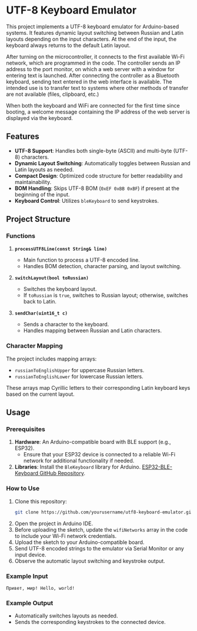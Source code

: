 # UTF-8 Keyboard Emulator

This project implements a UTF-8 keyboard emulator for Arduino-based systems. It features dynamic layout switching between Russian and Latin layouts depending on the input characters. At the end of the input, the keyboard always returns to the default Latin layout. 

After turning on the microcontroller, it connects to the first available Wi-Fi network, which are programmed in the code. The controller sends an IP address to the port monitor, on which a web server with a window for entering text is launched. After connecting the controller as a Bluetooth keyboard, sending text entered in the web interface is available. The intended use is to transfer text to systems where other methods of transfer are not available (files, clipboard, etc.) 

When both the keyboard and WiFi are connected for the first time since booting, a welcome message containing the IP address of the web server is displayed via the keyboard.

## Features

- **UTF-8 Support**: Handles both single-byte (ASCII) and multi-byte (UTF-8) characters.
- **Dynamic Layout Switching**: Automatically toggles between Russian and Latin layouts as needed.
- **Compact Design**: Optimized code structure for better readability and maintainability.
- **BOM Handling**: Skips UTF-8 BOM (`0xEF 0xBB 0xBF`) if present at the beginning of the input.
- **Keyboard Control**: Utilizes `bleKeyboard` to send keystrokes.

## Project Structure

### Functions

1. **`processUTF8Line(const String& line)`**
   - Main function to process a UTF-8 encoded line.
   - Handles BOM detection, character parsing, and layout switching.

2. **`switchLayout(bool toRussian)`**
   - Switches the keyboard layout.
   - If `toRussian` is `true`, switches to Russian layout; otherwise, switches back to Latin.

3. **`sendChar(uint16_t c)`**
   - Sends a character to the keyboard.
   - Handles mapping between Russian and Latin characters.

### Character Mapping

The project includes mapping arrays:
- `russianToEnglishUpper` for uppercase Russian letters.
- `russianToEnglishLower` for lowercase Russian letters.

These arrays map Cyrillic letters to their corresponding Latin keyboard keys based on the current layout.

## Usage

### Prerequisites

1. **Hardware**: An Arduino-compatible board with BLE support (e.g., ESP32).
   - Ensure that your ESP32 device is connected to a reliable Wi-Fi network for additional functionality if needed.
2. **Libraries**: Install the `BleKeyboard` library for Arduino. [ESP32-BLE-Keyboard GitHub Repository](https://github.com/T-vK/ESP32-BLE-Keyboard).

### How to Use

1. Clone this repository:
   ```bash
   git clone https://github.com/yourusername/utf8-keyboard-emulator.git
   ```
2. Open the project in Arduino IDE.
3. Before uploading the sketch, update the `wifiNetworks` array in the code to include your Wi-Fi network credentials.
4. Upload the sketch to your Arduino-compatible board.
5. Send UTF-8 encoded strings to the emulator via Serial Monitor or any input device.
6. Observe the automatic layout switching and keystroke output.

### Example Input

```plaintext
Привет, мир! Hello, world!
```

### Example Output

- Automatically switches layouts as needed.
- Sends the corresponding keystrokes to the connected device.
